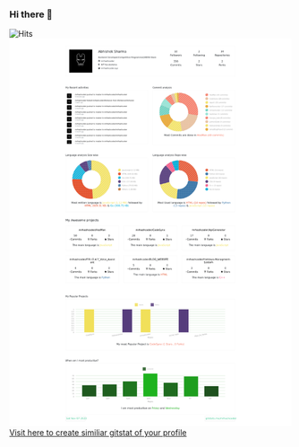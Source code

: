 ### Hi there 👋
![Hits](https://hitcounter.pythonanywhere.com/count/tag.svg?url=https%3A%2F%2Fgithub.com%2Fbrentvollebregt%2Fhit-counter)
![Screenshot](mrhashcoder_profile2.png)
<a href="https://gitstats.me"> Visit here to create similiar gitstat of your profile </a>
